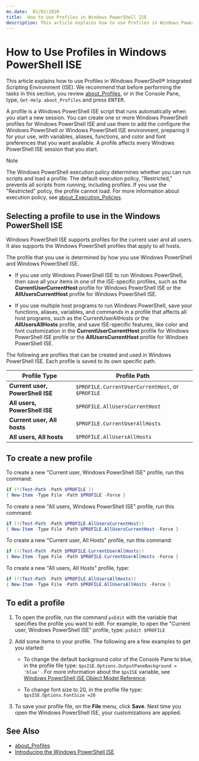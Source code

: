 ```yaml
---
ms.date:  01/02/2020
title:  How to Use Profiles in Windows PowerShell ISE
description: This article explains how to use Profiles in Windows PowerShell ISE.
---
```


# How to Use Profiles in Windows PowerShell ISE

This article explains how to use Profiles in Windows PowerShell&reg; Integrated Scripting Environment
(ISE). We recommend that before performing the tasks in this section, you review
[about_Profiles](/powershell/module/microsoft.powershell.core/about/about_profiles), or in the
Console Pane, type, `Get-Help about_Profiles` and press <kbd>ENTER</kbd>.

A profile is a Windows PowerShell ISE script that runs automatically when you start a new session.
You can create one or more Windows PowerShell profiles for Windows PowerShell ISE and use them to
add the configure the Windows PowerShell or Windows PowerShell ISE environment, preparing it for
your use, with variables, aliases, functions, and color and font preferences that you want
available. A profile affects every Windows PowerShell ISE session that you start.

> [!NOTE]
> The Windows PowerShell execution policy determines whether you can run scripts and load a profile.
> The default execution policy, "Restricted," prevents all scripts from running, including profiles.
> If you use the "Restricted" policy, the profile cannot load. For more information about execution
> policy, see [about_Execution_Policies](/powershell/module/microsoft.powershell.core/about/about_execution_policies).

## Selecting a profile to use in the Windows PowerShell ISE

Windows PowerShell ISE supports profiles for the current user and all users. It also supports the
Windows PowerShell profiles that apply to all hosts.

The profile that you use is determined by how you use Windows PowerShell and Windows PowerShell ISE.

- If you use only Windows PowerShell ISE to run Windows PowerShell, then save all your items in one
  of the ISE-specific profiles, such as the **CurrentUserCurrentHost** profile for Windows PowerShell
  ISE or the **AllUsersCurrentHost** profile for Windows PowerShell ISE.

- If you use multiple host programs to run Windows PowerShell, save your functions, aliases,
  variables, and commands in a profile that affects all host programs, such as the
  CurrentUserAllHosts or the **AllUsersAllHosts** profile, and save ISE-specific features, like color
  and font customization in the **CurrentUserCurrentHost** profile for Windows PowerShell ISE profile or
  the **AllUsersCurrentHost** profile for Windows PowerShell ISE.

The following are profiles that can be created and used in Windows PowerShell ISE. Each profile is
saved to its own specific path.

|           Profile Type           |                   Profile Path                   |
| -------------------------------- | ------------------------------------------------ |
| **Current user, PowerShell ISE** | `$PROFILE.CurrentUserCurrentHost`, or `$PROFILE` |
| **All users, PowerShell ISE**    | `$PROFILE.AllUsersCurrentHost`                   |
| **Current user, All hosts**      | `$PROFILE.CurrentUserAllHosts`                   |
| **All users, All hosts**         | `$PROFILE.AllUsersAllHosts`                      |

## To create a new profile

To create a new "Current user, Windows PowerShell ISE" profile, run this command:

```powershell
if (!(Test-Path -Path $PROFILE ))
{ New-Item -Type File -Path $PROFILE -Force }
```

To create a new "All users, Windows PowerShell ISE" profile, run this command:

```powershell
if (!(Test-Path -Path $PROFILE.AllUsersCurrentHost))
{ New-Item -Type File -Path $PROFILE.AllUsersCurrentHost -Force }
```

To create a new "Current user, All Hosts" profile, run this command:

```powershell
if (!(Test-Path -Path $PROFILE.CurrentUserAllHosts))
{ New-Item -Type File -Path $PROFILE.CurrentUserAllHosts -Force }
```

To create a new "All users, All Hosts" profile, type:

```powershell
if (!(Test-Path -Path $PROFILE.AllUsersAllHosts))
{ New-Item -Type File -Path $PROFILE.AllUsersAllHosts -Force }
```

## To edit a profile

1. To open the profile, run the command `psEdit` with the variable that specifies the profile you want
   to edit. For example, to open the "Current user, Windows PowerShell ISE" profile, type:
   `psEdit $PROFILE`

2. Add some items to your profile. The following are a few examples to get you started:

   - To change the default background color of the Console Pane to blue, in the profile file type:
     `$psISE.Options.OutputPaneBackground = 'blue'` . For more information about the `$psISE`
     variable, see [Windows PowerShell ISE Object Model Reference](object-model/The-ISE-Object-Model-Hierarchy.md).

   - To change font size to 20, in the profile file type: `$psISE.Options.FontSize =20`

3. To save your profile file, on the **File** menu, click **Save**. Next time you open the Windows
   PowerShell ISE, your customizations are applied.

## See Also

- [about_Profiles](/powershell/module/microsoft.powershell.core/about/about_profiles)
- [Introducing the Windows PowerShell ISE](Introducing-the-Windows-PowerShell-ISE.md)
